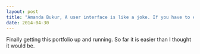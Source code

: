 ```yaml
---
layout: post
title: "Amanda Bukur, A user interface is like a joke. If you have to explain it, it's not that good."
date: 2014-04-30
---
```


Finally getting this portfolio up and running. So far it is easier than I thought it would be.
